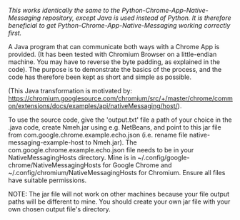 *This works identically the same to the Python-Chrome-App-Native-Messaging repository, except Java is used instead of Python.  It is therefore beneficial to get Python-Chrome-App-Native-Messaging working correctly first.*

A Java program that can communicate both ways with a Chrome App is provided.  (It has been tested with Chromium Browser on a little-endian machine.  You may have to reverse the byte padding, as explained in the code).  The purpose is to demonstrate the basics of the process, and the code has therefore been kept as short and simple as possible.

(This Java transformation is motivated by: https://chromium.googlesource.com/chromium/src/+/master/chrome/common/extensions/docs/examples/api/nativeMessaging/host/).

To use the source code, give the 'output.txt' file a path of your choice in the .java code, create Nmeh.jar using e.g. NetBeans, and point to this jar file from com.google.chrome.example.echo.json (i.e. rename file native-messaging-example-host to Nmeh.jar).  The com.google.chrome.example.echo.json file needs to be in your NativeMessagingHosts directory.  Mine is in ~/.config/google-chrome/NativeMessagingHosts for Google Chrome and ~/.config/chromium/NativeMessagingHosts for Chromium.  Ensure all files have suitable permissions.

NOTE:  The jar file will not work on other machines because your file output paths will be different to mine.  You should create your own jar file with your own chosen output file's directory.


